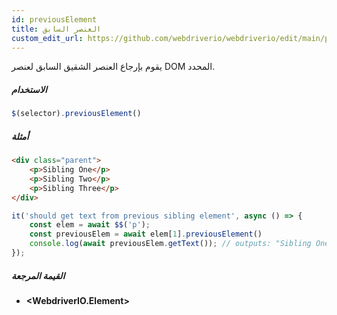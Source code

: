 ```yaml
---
id: previousElement
title: العنصر السابق
custom_edit_url: https://github.com/webdriverio/webdriverio/edit/main/packages/webdriverio/src/commands/element/previousElement.ts
---
```


يقوم بإرجاع العنصر الشقيق السابق لعنصر DOM المحدد.

##### الاستخدام

```js
$(selector).previousElement()
```

##### أمثلة

```html title="index.html"
<div class="parent">
    <p>Sibling One</p>
    <p>Sibling Two</p>
    <p>Sibling Three</p>
</div>
```

```js title="previousElement.js"
it('should get text from previous sibling element', async () => {
    const elem = await $$('p');
    const previousElem = await elem[1].previousElement()
    console.log(await previousElem.getText()); // outputs: "Sibling One"
});
```

##### القيمة المرجعة

- **&lt;WebdriverIO.Element&gt;**